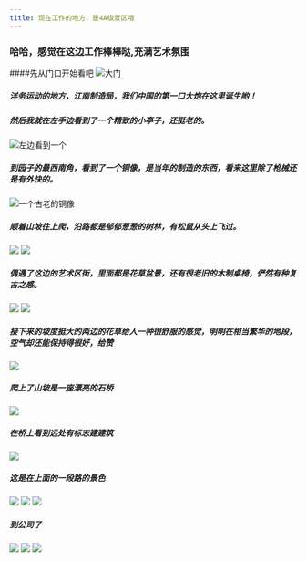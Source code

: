 ```yaml
---
title: 现在工作的地方，是4A级景区哦
---
```

### 哈哈，感觉在这边工作棒棒哒,充满艺术氛围
####先从门口开始看吧
![大门][image-1]

##### 洋务运动的地方，江南制造局，我们中国的第一口大炮在这里诞生哟！

##### 然后我就在左手边看到了一个精致的小亭子，还挺老的。
![左边看到一个][image-2]

##### 到园子的最西南角，看到了一个铜像，是当年的制造的东西，看来这里除了枪械还是有外快的。
![一个古老的铜像][image-3]

##### 顺着山坡往上爬，沿路都是郁郁葱葱的树林，有松鼠从头上飞过。
![][image-4]
![][image-5]

##### 偶遇了这边的艺术区街，里面都是花草盆景，还有很老旧的木制桌椅，俨然有种复古之感。
![][image-6]
![][image-7]

##### 接下来的坡度挺大的两边的花草给人一种很舒服的感觉，明明在相当繁华的地段，空气却还能保持得很好，给赞
![][image-8]

##### 爬上了山坡是一座漂亮的石桥


![][image-9]

##### 在桥上看到远处有标志建建筑
![][image-10]

##### 这是在上面的一段路的景色

![][image-11]
![][image-13]
![][image-14]


##### 到公司了
![][image-15]
![][image-16]
![][image-17]









[image-1]: http://e.picphotos.baidu.com/album/w%3D1458%3Bq%3D90/sign=955e64a4bf0e7bec23da07e51a168249/024f78f0f736afc3d56e4fceb419ebc4b745123e.jpg

[image-2]: http://f.picphotos.baidu.com/album/w%3D1458%3Bq%3D90/sign=240336543cc79f3d8fe1e0348f99f660/42166d224f4a20a4ab1d4f6c97529822720ed01e.jpg

[image-3]: http://e.picphotos.baidu.com/album/w%3D1458%3Bq%3D90/sign=c726f2de44a98226b8c12f23bfba8270/4a36acaf2edda3cc503bc88b06e93901203f92b9.jpg

[image-4]: http://d.picphotos.baidu.com/album/w%3D1458%3Bq%3D90/sign=086d4eddf51fbe091c5ec7105e583742/c8177f3e6709c93d03697f5c983df8dcd0005485.jpg

[image-5]: http://g.picphotos.baidu.com/album/w%3D1458%3Bq%3D90/sign=45edecec3e12b31bc76cc92db3200d0b/7aec54e736d12f2e8f58decb48c2d5628535683f.jpg

[image-6]: http://h.picphotos.baidu.com/album/w%3D1458%3Bq%3D90/sign=64bad819d658ccbf1bbcb13e2ce0874f/6f061d950a7b0208ac904e4a65d9f2d3562cc8c4.jpg

[image-7]: http://a.picphotos.baidu.com/album/w%3D1458%3Bq%3D90/sign=6fc7ddb400082838680dd8108da19270/fcfaaf51f3deb48fc4ecd775f71f3a292cf57897.jpg

[image-8]: http://a.picphotos.baidu.com/album/w%3D1458%3Bq%3D90/sign=1719063cde33c895a67e9c7fe42b4881/c75c10385343fbf2aa2cd788b77eca8065388f1c.jpg

[image-9]: http://d.picphotos.baidu.com/album/w%3D1458%3Bq%3D90/sign=10294ea88044ebf86d71603becc1ec5b/9e3df8dcd100baa1b65830104010b912c8fc2e20.jpg

[image-10]: http://d.picphotos.baidu.com/album/w%3D1458%3Bq%3D90/sign=846c3baa0d55b3199cf986717691b957/0df431adcbef76096099ee3429dda3cc7dd99e8e.jpg

[image-11]: http://d.picphotos.baidu.com/album/w%3D1458%3Bq%3D90/sign=6c16bb47d600baa1ba2c43bf72288263/21a4462309f790526b0931950bf3d7ca7bcbd503.jpg


[image-13]: http://a.picphotos.baidu.com/album/w%3D1458%3Bq%3D90/sign=8fbb2692ce3d70cf4cfaae09cde4ea71/54fbb2fb43166d22bfcf613f412309f79152d2e5.jpg

[image-14]: http://d.picphotos.baidu.com/album/w%3D1458%3Bq%3D90/sign=1452033cde33c895a67e9c7fe42b4881/c75c10385343fbf2a967d288b77eca8064388fd5.jpg

[image-15]: http://d.picphotos.baidu.com/album/w%3D1458%3Bq%3D90/sign=59532442f5d3572c66e298d8bf2b5856/5fdf8db1cb1349545aa19bcf514e9258d0094ad9.jpg

[image-16]: http://c.picphotos.baidu.com/album/w%3D1458%3Bq%3D90/sign=6950dd19d658ccbf1bbcb13e2ce0874f/6f061d950a7b0208a17a4b4a65d9f2d3562cc8ee.jpg

[image-17]: http://g.picphotos.baidu.com/album/w%3D1458%3Bq%3D90/sign=3765f7665566d0167e199a2ca213ef76/2934349b033b5bb5c754545531d3d539b700bc9d.jpg

